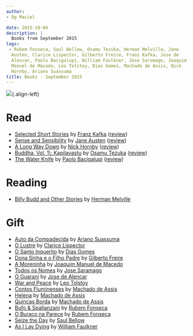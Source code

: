 ```yaml
---
author:
- Og Maciel

date: 2015-10-06
description: |
  Books from September 2015
tags:
 - Rubem Fonseca, Saul Bellow, Osamu Tezuka, Herman Melville, Jane
  Austen, Clarice Lispector, Gilberto Freire, Franz Kafka, Jose de
  Alencar, Paolo Bacigalupi, William Faulkner, Jose Saramago, Joaquim
  Manuel de Macedo, Leo Tolstoy, Dias Gomes, Machado de Assis, Nick
  Hornby, Ariano Suassuma
title: Books - September 2015
---
```


![](https://omaciel.fedorapeople.org/book_review.png){.align-left}

# Read

-   [Selected Short
    Stories](https://www.goodreads.com/search?utf8=%E2%9C%93&query=Selected+Short+Stories)
    by [Franz
    Kafka](https://www.goodreads.com/search?utf8=%E2%9C%93&query=Franz+Kafka)
    ([review](https://www.goodreads.com/review/show/1378432779))
-   [Sense and
    Sensibility](https://www.goodreads.com/search?utf8=%E2%9C%93&query=Sense+and+Sensibility)
    by [Jane
    Austen](https://www.goodreads.com/search?utf8=%E2%9C%93&query=Jane+Austen)
    ([review](https://www.goodreads.com/review/show/1392989148))
-   [A Long Way
    Down](https://www.goodreads.com/search?utf8=%E2%9C%93&query=A+Long+Way+Down)
    by [Nick
    Hornby](https://www.goodreads.com/search?utf8=%E2%9C%93&query=Nick+Hornby)
    ([review](https://www.goodreads.com/review/show/1359387724))
-   [Buddha, Vol. 1\\: Kapilavastu]() by [Osamu
    Tezuka](https://www.goodreads.com/search?utf8=%E2%9C%93&query=Osamu+Tezuka)
    ([review](https://www.goodreads.com/review/show/1384819166))
-   [The Water
    Knife](https://www.goodreads.com/search?utf8=%E2%9C%93&query=The+Water+Knife)
    by [Paolo
    Bacigalupi](https://www.goodreads.com/search?utf8=%E2%9C%93&query=Paolo+Bacigalupi)
    ([review](https://www.goodreads.com/review/show/1386713795))

# Reading

-   [Billy Budd and Other
    Stories](https://www.goodreads.com/search?utf8=%E2%9C%93&query=Billy+Budd+and+Other+Stories)
    by [Herman
    Melville](https://www.goodreads.com/search?utf8=%E2%9C%93&query=Herman+Melville)

# Gift

-   [Auto da
    Compadecida](https://www.goodreads.com/search?utf8=%E2%9C%93&query=Auto+da+Compadecida)
    by [Ariano
    Suassuma](https://www.goodreads.com/search?utf8=%E2%9C%93&query=Ariano+Suassuma)
-   [O
    Lustre](https://www.goodreads.com/search?utf8=%E2%9C%93&query=O+Lustre)
    by [Clarice
    Lispector](https://www.goodreads.com/search?utf8=%E2%9C%93&query=Clarice+Lispector)
-   [O Santo
    Inquerito](https://www.goodreads.com/search?utf8=%E2%9C%93&query=O+Santo+Inquerito)
    by [Dias
    Gomes](https://www.goodreads.com/search?utf8=%E2%9C%93&query=Dias+Gomes)
-   [Dona Sinha e o Filho
    Padre](https://www.goodreads.com/search?utf8=%E2%9C%93&query=Dona+Sinha+e+o+Filho+Padre)
    by [Gilberto
    Freire](https://www.goodreads.com/search?utf8=%E2%9C%93&query=Gilberto+Freire)
-   [A
    Moreninha](https://www.goodreads.com/search?utf8=%E2%9C%93&query=A+Moreninha)
    by [Joaquim Manuel de
    Macedo](https://www.goodreads.com/search?utf8=%E2%9C%93&query=Joaquim+Manuel+de+Macedo)
-   [Todos os
    Nomes](https://www.goodreads.com/search?utf8=%E2%9C%93&query=Todos+os+Nomes)
    by [Jose
    Saramago](https://www.goodreads.com/search?utf8=%E2%9C%93&query=Jose+Saramago)
-   [O
    Guarani](https://www.goodreads.com/search?utf8=%E2%9C%93&query=O+Guarani)
    by [Jose de
    Alencar](https://www.goodreads.com/search?utf8=%E2%9C%93&query=Jose+de+Alencar)
-   [War and
    Peace](https://www.goodreads.com/search?utf8=%E2%9C%93&query=War+and+Peace)
    by [Leo
    Tolstoy](https://www.goodreads.com/search?utf8=%E2%9C%93&query=Leo+Tolstoy)
-   [Contos
    Fluminenses](https://www.goodreads.com/search?utf8=%E2%9C%93&query=Contos+Fluminenses)
    by [Machado de
    Assis](https://www.goodreads.com/search?utf8=%E2%9C%93&query=Machado+de+Assis)
-   [Helena](https://www.goodreads.com/search?utf8=%E2%9C%93&query=Helena)
    by [Machado de
    Assis](https://www.goodreads.com/search?utf8=%E2%9C%93&query=Machado+de+Assis)
-   [Quincas
    Borda](https://www.goodreads.com/search?utf8=%E2%9C%93&query=Quincas+Borda)
    by [Machado de
    Assis](https://www.goodreads.com/search?utf8=%E2%9C%93&query=Machado+de+Assis)
-   [Bufo &
    Spallanzani](https://www.goodreads.com/search?utf8=%E2%9C%93&query=Bufo+&+Spallanzani)
    by [Rubem
    Fonseca](https://www.goodreads.com/search?utf8=%E2%9C%93&query=Rubem+Fonseca)
-   [O Buraco na
    Parece](https://www.goodreads.com/search?utf8=%E2%9C%93&query=O+Buraco+na+Parece)
    by [Rubem
    Fonseca](https://www.goodreads.com/search?utf8=%E2%9C%93&query=Rubem+Fonseca)
-   [Seize the
    Day](https://www.goodreads.com/search?utf8=%E2%9C%93&query=Seize+the+Day)
    by [Saul
    Bellow](https://www.goodreads.com/search?utf8=%E2%9C%93&query=Saul+Bellow)
-   [As I Lay
    Dying](https://www.goodreads.com/search?utf8=%E2%9C%93&query=As+I+Lay+Dying)
    by [William
    Faulkner](https://www.goodreads.com/search?utf8=%E2%9C%93&query=William+Faulkner)
